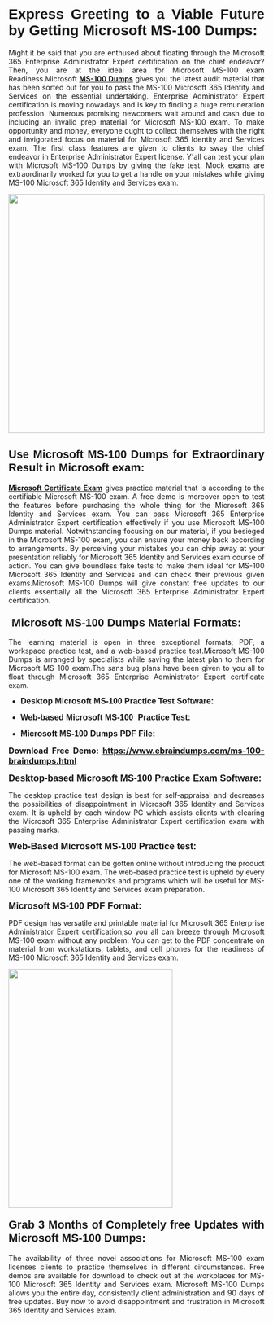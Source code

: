 <h1 dir="ltr" style="text-align: justify;"><span style="font-family:Verdana,Geneva,sans-serif;"><b>Express Greeting to a Viable Future by Getting Microsoft MS-100 Dumps:</b></span></h1>

<p dir="ltr" style="text-align: justify;">Might it be said that you are enthused about floating through the Microsoft 365 Enterprise Administrator Expert certification on the chief endeavor? Then, you are at the ideal area for Microsoft MS-100 exam Readiness.Microsoft <a href="https://www.ebraindumps.com/ms-100-braindumps.html" target="_self"><strong>MS-100 Dumps</strong></a> gives you the latest audit material that has been sorted out for you to pass the MS-100 Microsoft 365 Identity and Services on the essential undertaking. Enterprise Administrator Expert certification is moving nowadays and is key to finding a huge remuneration profession. Numerous promising newcomers wait around and cash due to including an invalid prep material for Microsoft MS-100 exam. To make opportunity and money, everyone ought to collect themselves with the right and invigorated focus on material for Microsoft 365 Identity and Services exam. The first class features are given to clients to sway the chief endeavor in Enterprise Administrator Expert license. Y'all can test your plan with Microsoft MS-100 Dumps by giving the fake test. Mock exams are extraordinarily worked for you to get a handle on your mistakes while giving MS-100 Microsoft 365 Identity and Services exam.</p>

<p dir="ltr" style="text-align: justify;"><a href="https://www.ebraindumps.com/ms-100-braindumps.html" target="_self"><img alt="" src="https://lh3.googleusercontent.com/pw/AMWts8Aj3tb-wF0OMpw147T1Bg9eAAj9fKo6ifFWMDCc6oU3qtU3KEqtRsEM2KRmm3UaDWRNIl4uKsuW21qaZWMz89XK1ad3jQX9oZiQAoJqInwJqRGpkLNoXMJEdtJjmgXii-lFlTr95P8IcS6Zx1e4FG44=w1098-h617-no?authuser=4" style="width: 100%; height: 470px;" /></a></p>

<h2 dir="ltr" style="text-align: justify;"><span style="font-size:22px;"><span style="font-family:Verdana,Geneva,sans-serif;"><strong>Use Microsoft MS-100 Dumps for Extraordinary Result in Microsoft exam:</strong></span></span></h2>

<p dir="ltr" style="text-align: justify;"><a href="https://www.ebraindumps.com/microsoft-365-dumps.html" target="_self"><strong>Microsoft Certificate Exam</strong></a> gives practice material that is according to the certifiable Microsoft MS-100 exam. A free demo is moreover open to test the features before purchasing the whole thing for the Microsoft 365 Identity and Services exam. You can pass Microsoft 365 Enterprise Administrator Expert certification effectively if you use Microsoft MS-100 Dumps material. Notwithstanding focusing on our material, if you besieged in the Microsoft MS-100 exam, you can ensure your money back according to arrangements. By perceiving your mistakes you can chip away at your presentation reliably for Microsoft 365 Identity and Services exam course of action. You can give boundless fake tests to make them ideal for MS-100 Microsoft 365 Identity and Services and can check their previous given exams.Microsoft MS-100 Dumps will give constant free updates to our clients essentially all the Microsoft 365 Enterprise Administrator Expert certification.</p>

<h3 dir="ltr" style="text-align: justify;"><span style="font-size:22px;"><span style="font-family:Verdana,Geneva,sans-serif;"><strong> Microsoft MS-100 Dumps Material Formats:</strong></span></span></h3>

<p dir="ltr" style="text-align: justify;">The learning material is open in three exceptional formats; PDF, a workspace practice test, and a web-based practice test.Microsoft MS-100 Dumps is arranged by specialists while saving the latest plan to them for Microsoft MS-100 exam.The sans bug plans have been given to you all to float through Microsoft 365 Enterprise Administrator Expert certificate exam.</p>

<ul dir="ltr">
	<li style="text-align: justify;"><span style="font-size:16px;"><span style="font-family:Verdana,Geneva,sans-serif;"><b>Desktop Microsoft MS-100 Practice Test Software: </b></span></span></li>
	<li style="text-align: justify;">
	<p><span style="font-size:16px;"><span style="font-family:Verdana,Geneva,sans-serif;"><b id="docs-internal-guid-44b45a43-7fff-2325-b530-fbb6de77fdb4">Web-based Microsoft MS-100  Practice Test:</b></span></span></p>
	</li>
	<li role="presentation" style="text-align: justify;"><span style="font-size:16px;"><span style="font-family:Verdana,Geneva,sans-serif;"><b id="docs-internal-guid-44b45a43-7fff-2325-b530-fbb6de77fdb4">Microsoft MS-100 Dumps PDF File:</b> </span></span></li>
</ul>

<p dir="ltr" style="text-align: justify;"><span style="font-size:16px;"><strong>Download Free Demo: <a href="https://www.ebraindumps.com/ms-100-braindumps.html" target="_self">https://www.ebraindumps.com/ms-100-braindumps.html</a></strong></span></p>

<p dir="ltr" style="text-align: justify;"><span style="font-size:18px;"><span style="font-family:Verdana,Geneva,sans-serif;"><b id="docs-internal-guid-44b45a43-7fff-2325-b530-fbb6de77fdb4">Desktop-based </b><b>Microsoft MS-100 Practice Exam Software:</b></span></span></p>

<p dir="ltr" style="text-align: justify;">The desktop practice test design is best for self-appraisal and decreases the possibilities of disappointment in Microsoft 365 Identity and Services exam. It is upheld by each window PC which assists clients with clearing the Microsoft 365 Enterprise Administrator Expert certification exam with passing marks.</p>

<p dir="ltr" style="text-align: justify;"><span style="font-size:18px;"><span style="font-family:Verdana,Geneva,sans-serif;"><b>Web-Based Microsoft MS-100 Practice test:</b></span></span></p>

<p dir="ltr" style="text-align: justify;">The web-based format can be gotten online without introducing the product for Microsoft MS-100 exam. The web-based practice test is upheld by every one of the working frameworks and programs which will be useful for MS-100 Microsoft 365 Identity and Services exam preparation.</p>

<p dir="ltr" style="text-align: justify;"><span style="font-size:18px;"><span style="font-family:Verdana,Geneva,sans-serif;"><b>Microsoft MS-100 PDF Format:</b></span></span></p>

<p dir="ltr" style="text-align: justify;">PDF design has versatile and printable material for Microsoft 365 Enterprise Administrator Expert certification,so you all can breeze through Microsoft MS-100 exam without any problem. You can get to the PDF concentrate on material from workstations, tablets, and cell phones for the readiness of MS-100 Microsoft 365 Identity and Services exam.</p>

<p dir="ltr" style="text-align: justify;"><a href="https://www.ebraindumps.com/ms-100-braindumps.html" target="_self"><img alt="" src="https://lh3.googleusercontent.com/pw/AMWts8Cm0-aiB9xC_FPL6GMf_gRc8bGJDkUG0gzD_GNwF--xl3UqafByTFN8nh78SU7aGuHZFgFzPFfPw8DPYtpQLPn5Yzy7__RrfyR3tcnJW6pSf-MMu652cZxPK9fQfq2DRLK-vEhbQGsNVpaasFd-xlwx=w1179-h617-no?authuser=4" style="width: 80%; height: 470px;" /></a></p>

<h4 dir="ltr" style="text-align: justify;"><b><span style="font-size:22px;"><span style="font-family:Verdana,Geneva,sans-serif;">Grab 3 Months of Completely free Updates with Microsoft MS-100 Dumps:</span></span></b></h4>

<p dir="ltr" style="text-align: justify;">The availability of three novel associations for Microsoft MS-100 exam licenses clients to practice themselves in different circumstances. Free demos are available for download to check out at the workplaces for MS-100 Microsoft 365 Identity and Services exam. Microsoft MS-100 Dumps allows you the entire day, consistently client administration and 90 days of free updates. Buy now to avoid disappointment and frustration in Microsoft 365 Identity and Services exam.</p>

<p style="text-align: justify;"> </p>
